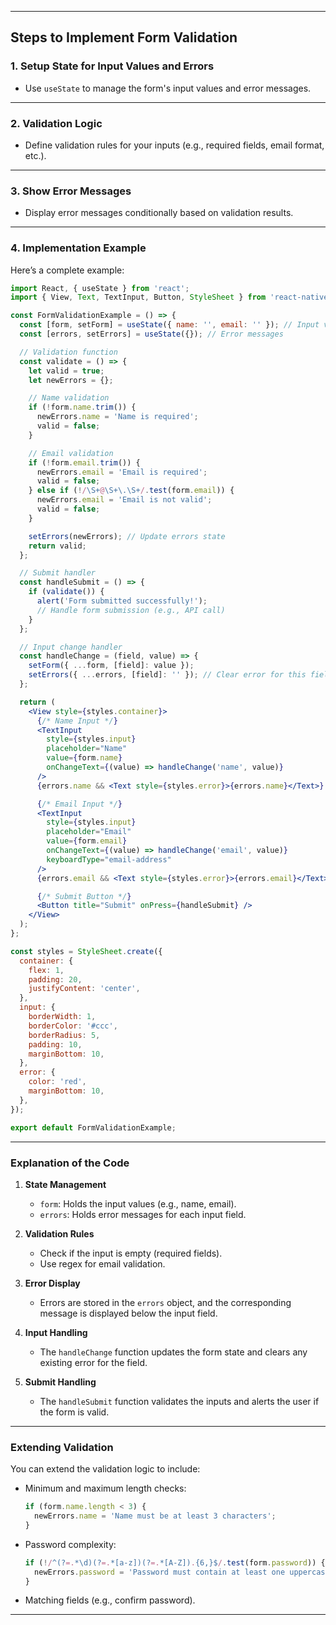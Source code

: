 
---

## **Steps to Implement Form Validation**

### 1. **Setup State for Input Values and Errors**
- Use `useState` to manage the form's input values and error messages.

---

### 2. **Validation Logic**
- Define validation rules for your inputs (e.g., required fields, email format, etc.).

---

### 3. **Show Error Messages**
- Display error messages conditionally based on validation results.

---

### 4. **Implementation Example**

Here’s a complete example:

```jsx
import React, { useState } from 'react';
import { View, Text, TextInput, Button, StyleSheet } from 'react-native';

const FormValidationExample = () => {
  const [form, setForm] = useState({ name: '', email: '' }); // Input values
  const [errors, setErrors] = useState({}); // Error messages

  // Validation function
  const validate = () => {
    let valid = true;
    let newErrors = {};

    // Name validation
    if (!form.name.trim()) {
      newErrors.name = 'Name is required';
      valid = false;
    }

    // Email validation
    if (!form.email.trim()) {
      newErrors.email = 'Email is required';
      valid = false;
    } else if (!/\S+@\S+\.\S+/.test(form.email)) {
      newErrors.email = 'Email is not valid';
      valid = false;
    }

    setErrors(newErrors); // Update errors state
    return valid;
  };

  // Submit handler
  const handleSubmit = () => {
    if (validate()) {
      alert('Form submitted successfully!');
      // Handle form submission (e.g., API call)
    }
  };

  // Input change handler
  const handleChange = (field, value) => {
    setForm({ ...form, [field]: value });
    setErrors({ ...errors, [field]: '' }); // Clear error for this field
  };

  return (
    <View style={styles.container}>
      {/* Name Input */}
      <TextInput
        style={styles.input}
        placeholder="Name"
        value={form.name}
        onChangeText={(value) => handleChange('name', value)}
      />
      {errors.name && <Text style={styles.error}>{errors.name}</Text>}

      {/* Email Input */}
      <TextInput
        style={styles.input}
        placeholder="Email"
        value={form.email}
        onChangeText={(value) => handleChange('email', value)}
        keyboardType="email-address"
      />
      {errors.email && <Text style={styles.error}>{errors.email}</Text>}

      {/* Submit Button */}
      <Button title="Submit" onPress={handleSubmit} />
    </View>
  );
};

const styles = StyleSheet.create({
  container: {
    flex: 1,
    padding: 20,
    justifyContent: 'center',
  },
  input: {
    borderWidth: 1,
    borderColor: '#ccc',
    borderRadius: 5,
    padding: 10,
    marginBottom: 10,
  },
  error: {
    color: 'red',
    marginBottom: 10,
  },
});

export default FormValidationExample;
```

---

### **Explanation of the Code**

1. **State Management**
   - `form`: Holds the input values (e.g., name, email).
   - `errors`: Holds error messages for each input field.

2. **Validation Rules**
   - Check if the input is empty (required fields).
   - Use regex for email validation.

3. **Error Display**
   - Errors are stored in the `errors` object, and the corresponding message is displayed below the input field.

4. **Input Handling**
   - The `handleChange` function updates the form state and clears any existing error for the field.

5. **Submit Handling**
   - The `handleSubmit` function validates the inputs and alerts the user if the form is valid.

---

### **Extending Validation**
You can extend the validation logic to include:
- Minimum and maximum length checks:
  ```javascript
  if (form.name.length < 3) {
    newErrors.name = 'Name must be at least 3 characters';
  }
  ```
- Password complexity:
  ```javascript
  if (!/^(?=.*\d)(?=.*[a-z])(?=.*[A-Z]).{6,}$/.test(form.password)) {
    newErrors.password = 'Password must contain at least one uppercase letter, one number, and be at least 6 characters long';
  }
  ```
- Matching fields (e.g., confirm password).

---
